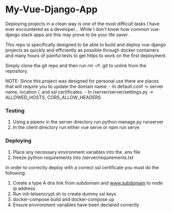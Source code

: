 # My-Vue-Django-App
Deploying projects in a clean way is one of the most difficult tasks I have ever encountered as a developer... While I don't know how common vue-django stack apps are this may prove to be your life saver.

This repo is specifically designed to be able to build and deploy vue-django projects as quickly and efficiently as possible through docker containers and many hours of painful tests to get https to work on the first deployment.

Simply clone the git repo and then run rm -rf .git to unlink from the repository.

NOTE: Since this project was designed for personal use there are places that will require you to update the domain name:
    - In default.conf -> server name, location /, and ssl certificates.
    - In /server/server/settings.py -> ALLOWED_HOSTS, CORS_ALLOW_HEADERS
 

### Testing
1. Using a pipenv in the server directory run python manage.py runserver
2. In the client directory run either vue serve or npm run serve


### Deploying
1. Place any necessary environment variables into the .env file
2. freeze python requirements into /server/requirements.txt

In order to correctly deploy with a correct ssl certificate you must do the following:
1. Create a type A dns link from subdomain and www.subdomain to node ip address
2. Run init-letsencrypt.sh to create dummy ssl keys
3. docker-compose build and docker-compose up
4. Ensure environment variables have been declared correctly